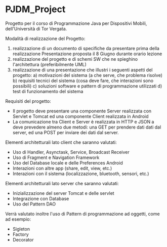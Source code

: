 # PJDM_Project
Progetto per il corso di Programmazione Java per Dispositivi Mobili, dell'Università di Tor Vergata.

Modalità di realizzazione del Progetto:
1) realizzazione di un documento di specifiche da presentare prima della realizzazione Presentazione proposta il 8 Giugno durante orario lezione
2) realizzazione del progetto e di schemi SW che ne spieghino l'architettura (preferibilmente UML)
3) realizzazione di una presentazione che illustri i seguenti aspetti del progetto:
  a) motivazioni del sistema (a che serve, che problema risolve)
  b) requisiti tecnici del sistema (cosa deve fare, che interazioni sono possibili)
  c) soluzioni software e pattern di programmazione utilizzati
  d) test di funzionamento del sistema


Requisiti del progetto:
- Il progetto deve presentare una componente Server realizzata con Servlet e Tomcat ed una componente Client realizzata in Android
- La comunicazione tra Client e Server è realizzata in HTTP e JSON a deve prevedere almeno due metodi: una GET per prendere dati dati dal server, ed una POST per inviare dei dati dal server.

Elementi architetturali lato client che saranno valutati:
- Uso di Handler, Asynctask, Service, Broadcast Receiver
- Uso di Fragment e Navigation Framework
- Uso del Database locale e delle Preferences Android
- Interazioni con altre app (share, edit, view, etc.)
- Interazioni con il sistema (localizzazione, bluetooth, sensori, etc.)

Elementi architetturali lato server che saranno valutati:
- Inizializzazione del server Tomcat e delle servlet
- Integrazione con Database
- Uso del Pattern DAO

Verrà valutato inoltre l'uso di Pattern di programmazione ad oggetti, come ad esempio:
- Sigleton
- Factory
- Decorator
